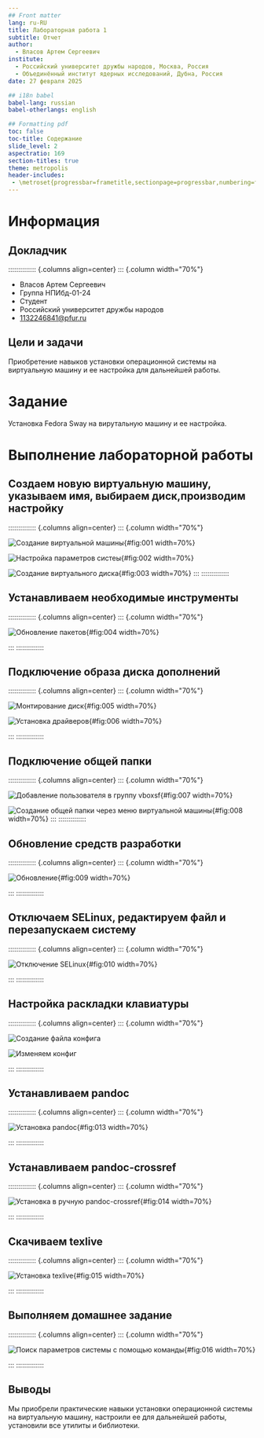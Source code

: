 ```yaml
---
## Front matter
lang: ru-RU
title: Лабораторная работа 1
subtitle: Отчет
author:
  - Власов Артем Сергеевич
institute:
  - Российский университет дружбы народов, Москва, Россия
  - Объединённый институт ядерных исследований, Дубна, Россия
date: 27 февраля 2025

## i18n babel
babel-lang: russian
babel-otherlangs: english

## Formatting pdf
toc: false
toc-title: Содержание
slide_level: 2
aspectratio: 169
section-titles: true
theme: metropolis
header-includes:
 - \metroset{progressbar=frametitle,sectionpage=progressbar,numbering=fraction}
---
```


# Информация

## Докладчик

:::::::::::::: {.columns align=center}
::: {.column width="70%"}

  * Власов Артем Сергеевич
  * Группа НПИбд-01-24
  * Студент
  * Российский университет дружбы народов
  * [1132246841@pfur.ru](mailto:1132246841@pfur.ru)


## Цели и задачи

Приобретение навыков установки операционной системы на виртуальную машину и ее настройка для дальнейшей работы.

# Задание

Установка Fedora Sway на вирутальную машину и ее настройка.

                                                      

# Выполнение лабораторной работы

## Создаем новую виртуальную машину, указываем имя, выбираем диск,производим настройку

:::::::::::::: {.columns align=center}
::: {.column width="70%"}

![Создание виртуальной машины](image/1.png){#fig:001 width=70%}

![Настройка параметров систеы](image/2.png){#fig:002 width=70%}

![Создание виртуального диска](image/3.png){#fig:003 width=70%}
:::
::::::::::::::


## Устанавливаем необходимые инструменты

:::::::::::::: {.columns align=center}
::: {.column width="70%"}

![Обновление пакетов](image/4.png){#fig:004 width=70%}

:::
::::::::::::::


## Подключение образа диска дополнений

:::::::::::::: {.columns align=center}
::: {.column width="70%"}

![Монтирование диск](image/5.png){#fig:005 width=70%}

![Установка драйверов](image/6.png){#fig:006 width=70%}

:::
::::::::::::::


## Подключение общей папки

:::::::::::::: {.columns align=center}
::: {.column width="70%"}

![Добавление пользователя в группу vboxsf](image/7.png){#fig:007 width=70%}

![Создание общей папки через меню виртуальной машины](image/8.png){#fig:008 width=70%}
:::
::::::::::::::



## Обновление средств разработки

:::::::::::::: {.columns align=center}
::: {.column width="70%"}

![Обновление](image/9.png){#fig:009 width=70%}

:::
::::::::::::::


## Отключаем SELinux, редактируем файл и перезапускаем систему

:::::::::::::: {.columns align=center}
::: {.column width="70%"}

![Отключение SELinux](image/10.png){#fig:010 width=70%}

:::
::::::::::::::


## Настройка раскладки клавиатуры

:::::::::::::: {.columns align=center}
::: {.column width="70%"}

![Создание файла конфига](image/11.png)

![Изменяем конфиг](image/12.png)

:::
::::::::::::::


## Устанавливаем pandoc

:::::::::::::: {.columns align=center}
::: {.column width="70%"}

![Установка pandoc](image/13.png){#fig:013 width=70%}

:::
::::::::::::::


## Устанавливаем pandoc-crossref

:::::::::::::: {.columns align=center}
::: {.column width="70%"}

![Установка в ручную pandoc-crossref](image/14.png){#fig:014 width=70%}

:::
::::::::::::::


## Скачиваем texlive

:::::::::::::: {.columns align=center}
::: {.column width="70%"}

![Установка texlive](image/15.png){#fig:015 width=70%}

:::
::::::::::::::


## Выполняем домашнее задание

:::::::::::::: {.columns align=center}
::: {.column width="70%"}

![Поиск параметров системы с помощью команды](image/16.png){#fig:016 width=70%}

:::
::::::::::::::


## Выводы
Мы приобрели практические навыки установки операционной системы на
виртуальную машину, настроили ее для дальнейшей работы, установили все утилиты и библиотеки.
